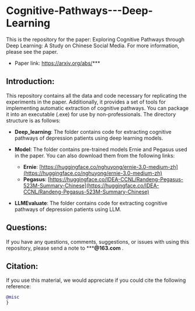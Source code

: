 # Cognitive-Pathways---Deep-Learning
This is the repository for the paper: Exploring Cognitive Pathways through Deep Learning: A Study on Chinese Social Media. For more information, please see the paper. 
* Paper link: https://arxiv.org/abs/***


## Introduction:
This repository contains all the data and code necessary for replicating the experiments in the paper. Additionally, it provides a set of tools for implementing automatic extraction of cognitive pathways. You can package it into an executable (.exe) for use by non-professionals.
The directory structure is as follows:
 
* **Deep_learning**:
The folder contains code for extracting cognitive pathways of depression patients using deep learning models.

* **Model**:
The folder contains pre-trained models Ernie and Pegasus used in the paper. You can also download them from the following links:
  * **Ernie**: [https://huggingface.co/nghuyong/ernie-3.0-medium-zh](https://huggingface.co/nghuyong/ernie-3.0-medium-zh)
  * **Pegasus**: [https://huggingface.co/IDEA-CCNL/Randeng-Pegasus-523M-Summary-Chinese](https://huggingface.co/IDEA-CCNL/Randeng-Pegasus-523M-Summary-Chinese)

* **LLMEvaluate**:
The folder contains code for extracting cognitive pathways of depression patients using LLM.


## Questions:
If you have any questions, comments, suggestions, or issues with using this repository, please send a note to *****@163.com** . 

## Citation:
If you use this material, we would appreciate if you could cite the following reference:
```bibtex
@misc
}
```
